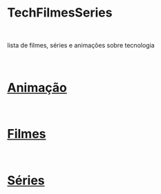 # TechFilmesSeries
<br>

lista de filmes, séries e animações sobre tecnologia


# <br>[Animação](/techanimation)<br>
# <br>[Filmes](/techFilmes.md)<br>
# <br>[Séries](/techSeries.md)<br>

